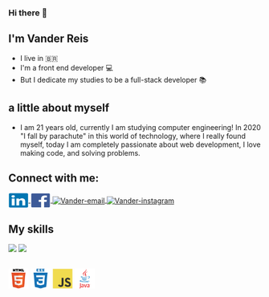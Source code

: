 ### Hi there :wave:

## I'm Vander Reis
  
  - I live in 🇧🇷
  - I'm a front end developer :computer: 
  - But I dedicate my studies to be a full-stack developer :books:

## a little about myself

 - I am 21 years old, currently I am studying computer engineering!
In 2020 "I fall by parachute" in this world of technology, where I really found myself, today I am completely passionate about web development, I love making code, and solving problems.

  

<!--
**Vander-Reis/Vander-Reis** is a ✨ _special_ ✨ repository because its `README.md` (this file) appears on your GitHub profile.

Here are some ideas to get you started:

- 🔭 I’m currently working on ...
- 🌱 I’m currently learning ...
- 👯 I’m looking to collaborate on ...
- 🤔 I’m looking for help with ...
- 💬 Ask me about ...
- 📫 How to reach me: ...
- 😄 Pronouns: ...
- ⚡ Fun fact: ...
-->


<div>
  <h2>Connect with me:</h2>
  <a  href="https://www.linkedin.com/in/vander-reis-044163201/" target="_blank">
    <img align="center" alt="Vander-linkedin" height="30" width="40" src="https://raw.githubusercontent.com/devicons/devicon/master/icons/linkedin/linkedin-original.svg"                 style="max-width:100%;"/>
  </a>
  
   <a  href="https://www.facebook.com/vander.reys/" target="_blank">
    <img align="center" alt="Vander-facebook" height="30" width="40" src="https://raw.githubusercontent.com/devicons/devicon/master/icons/facebook/facebook-original.svg"                 style="max-width:100%;"/>
  </a>
  
   <a  href="mailto:vanderreis2017@outlook.com" target="_blank">
    <img align="center" alt="Vander-email" height="30" width="30" src="https://i.pinimg.com/originals/8f/c3/7b/8fc37b74b608a622588fbaa361485f32.png"                 style="max-width:100%;"/>
  </a>
  
  <a  href="https://www.instagram.com/vander_reys/" target="_blank">
    <img align="center" alt="Vander-instagram" height="30" width="30" src="https://cdn.icon-icons.com/icons2/836/PNG/64/Instagram_icon-icons.com_66804.png" style="max-width:100%;"/>
  </a>
</div>


## My skills

<div>
<img src="https://github-readme-stats.vercel.app/api?username=Vander-Reis&show_icons=true&theme=dracula&include_all_commits=true&count_private=true">
<img src="https://github-readme-stats.vercel.app/api/top-langs/?username=Vander-Reis&layout=compact&langs_count=16&theme=dracula">

</div>

##

<div>
    
   <img align="center" alt="Vander-instagram"  width="40" src="https://raw.githubusercontent.com/devicons/devicon/master/icons/html5/html5-original-wordmark.svg" style="max-width:100%;"/>
  
   <img align="center" alt="Vander-instagram"  width="40" src="https://raw.githubusercontent.com/devicons/devicon/master/icons/css3/css3-plain-wordmark.svg" style="max-width:100%;"/>
  
   <img align="center" alt="Vander-instagram"  width="40" src="https://raw.githubusercontent.com/devicons/devicon/master/icons/javascript/javascript-original.svg" style="max-width:100%;"/>
  
   <img align="center" alt="Vander-instagram"  width="40" src="https://raw.githubusercontent.com/devicons/devicon/master/icons/java/java-original-wordmark.svg" style="max-width:100%;"/>
  
</div>




